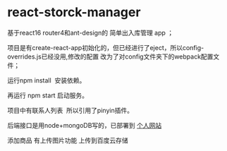# react-storck-manager
基于react16 router4和ant-design的 简单出入库管理 app ；

项目是有create-react-app初始化的，但已经进行了eject，所以config-overrides.js已经没用,修改的配置 改为了对config文件夹下的webpack配置文件；

运行npm install  安装依赖。

再运行 npm start 启动服务。


项目中有联系人列表  所以引用了pinyin插件。

后端接口是用node+mongoDB写的，已部署到 [个人网站](http://www.wangkaiwen.cn/api)

添加商品 有上传图片功能 上传到百度云存储
